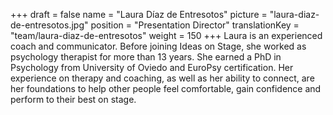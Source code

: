 +++
draft			= false
name			= "Laura Díaz de Entresotos"
picture			= "laura-diaz-de-entresotos.jpg"
position 		= "Presentation Director"
translationKey	= "team/laura-diaz-de-entresotos"
weight			= 150
+++
Laura is an experienced coach and communicator. Before joining Ideas on Stage, she worked as psychology therapist for more than 13 years. She earned a PhD in Psychology from University of Oviedo and EuroPsy certification. Her experience on therapy and coaching, as well as her ability to connect, are her foundations to help other people feel comfortable, gain confidence and perform to their best on stage.